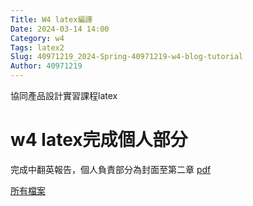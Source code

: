 ```yaml
---
Title: W4 latex編譯
Date: 2024-03-14 14:00
Category: w4 
Tags: latex2
Slug: 40971219_2024-Spring-40971219-w4-blog-tutorial
Author: 40971219
---
```


協同產品設計實習課程latex

<!-- PELICAN_END_SUMMARY -->

# w4 latex完成個人部分
完成中翻英報告，個人負責部分為封面至第二章
[pdf](https://nfuedu-my.sharepoint.com/:b:/g/personal/40971219_nfu_edu_tw/ETdXM-eIct9CspTEgrNn6sABA0eVl-wokio6w-_3pCVtCw)

[所有檔案](https://nfuedu-my.sharepoint.com/:f:/g/personal/40971219_nfu_edu_tw/EpohzIvI5NRNkiL8xZt2IPUBECRxnm6NKTl9I_8BX5o09Q)